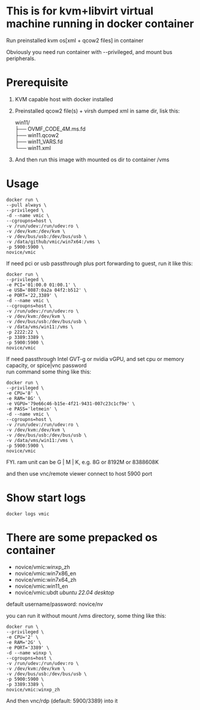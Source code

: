 # This is for kvm+libvirt virtual machine running in docker container

Run preinstalled kvm os[xml + qcow2 files] in container

Obviously you need run container with --privileged, and mount bus peripherals.   


# Prerequisite

1. KVM capable host with docker installed
2. Preinstalled qcow2 file(s) + virsh dumped xml in same dir, lisk this:

    win11/  
    ├── OVMF_CODE_4M.ms.fd  
    ├── win11.qcow2  
    ├── win11_VARS.fd  
    └── win11.xml  

3. And then run this image with mounted os dir to container /vms

# Usage

    docker run \
    --pull always \
    --privileged \
    -d --name vmic \
    --cgroupns=host \
    -v /run/udev:/run/udev:ro \
    -v /dev/kvm:/dev/kvm \
    -v /dev/bus/usb:/dev/bus/usb \
    -v /data/github/vmic/win7x64:/vms \
    -p 5900:5900 \
    novice/vmic

If need pci or usb passthrough plus port forwarding to guest, run it like this:

    docker run \
    --privileged \
    -e PCI='01:00.0 01:00.1' \
    -e USB='8087:0a2a 04f2:b512' \
    -e PORT='22,3389' \
    -d --name vmic \
    --cgroupns=host \
    -v /run/udev:/run/udev:ro \
    -v /dev/kvm:/dev/kvm \
    -v /dev/bus/usb:/dev/bus/usb \
    -v /data/vms/win11:/vms \
    -p 2222:22 \
    -p 3389:3389 \
    -p 5900:5900 \
    novice/vmic

If need passthrough Intel GVT-g or nvidia vGPU, and set cpu or memory capacity, or spice|vnc password  
run command some thing like this:

    docker run \
    --privileged \
    -e CPU='8' \
    -e RAM='8G' \
    -e VGPU='79e66c46-b15e-4f21-9431-007c23c1cf9e' \
    -e PASS='letmein' \
    -d --name vmic \
    --cgroupns=host \
    -v /run/udev:/run/udev:ro \
    -v /dev/kvm:/dev/kvm \
    -v /dev/bus/usb:/dev/bus/usb \
    -v /data/vms/win11:/vms \
    -p 5900:5900 \
    novice/vmic

FYI. ram unit can be G | M | K, e.g. 8G or 8192M or 8388608K

and then use vnc/remote viewer connect to host 5900 port

# Show start logs

    docker logs vmic 

# There are some prepacked os container  

- novice/vmic:winxp_zh
- novice/vmic:win7x86_en
- novice/vmic:win7x64_zh
- novice/vmic:win11_en 
- novice/vmic:ubdt      *ubuntu 22.04 desktop* 

default username/password: novice/nv

you can run it without mount /vms directory, some thing like this:

    docker run \
    --privileged \
    -e CPU='2' \
    -e RAM='2G' \
    -e PORT='3389' \
    -d --name winxp \
    --cgroupns=host \
    -v /run/udev:/run/udev:ro \
    -v /dev/kvm:/dev/kvm \
    -v /dev/bus/usb:/dev/bus/usb \
    -p 5900:5900 \
    -p 3389:3389 \
    novice/vmic:winxp_zh

And then vnc/rdp (default: 5900/3389) into it
